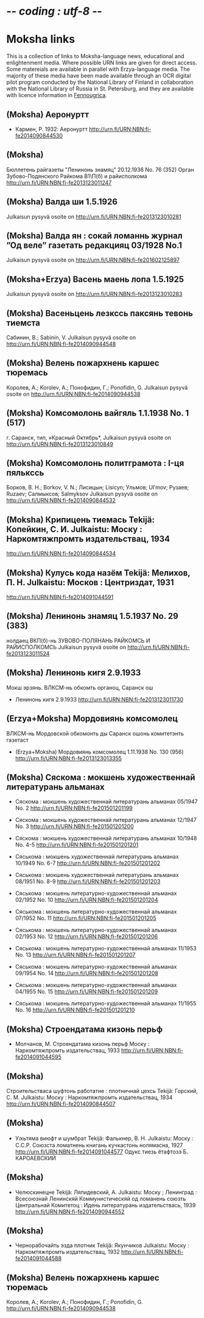# -*- coding : utf-8 -*-
# Moksha links

This is a collection of links to Moksha-language news, educational and enlightenment media. Where possible URN links are given for direct access. Some matereials are available in parallel with Erzya-language media. The majority of these media have been made available through an OCR digital pilot program conducted by the National Library of Finland in collaboration with the National Library of Russia in St. Petersburg, and they are available with licence information in [Fennougrica](https://fennougrica.kansalliskirjasto.fi).

## (Moksha) Аеронуртт

- Кармен, Р. 1932: Аеронуртт 
 http://urn.fi/URN:NBN:fi-fe2014090844530

## (Moksha)
Бюллетень райгазеты "Ленинонь знамяц" 20.12.1936 No. 76 (352)
Орган Зубово-Подянского Райкома В1\П(б) и райисполкома
http://urn.fi/URN:NBN:fi-fe2013123011247

## (Moksha) Валда ши 1.5.1926
Julkaisun pysyvä osoite on http://urn.fi/URN:NBN:fi-fe2013123010281

## (Moksha) Валда ян : сокай ломаннь журнал ”Од веле” газетать редакцияц 03/1928 No.1
Julkaisun pysyvä osoite on http://urn.fi/URN:NBN:fi-fe201602125897

## (Moksha+Erzya) Васень маень лопа 1.5.1925
Julkaisun pysyvä osoite on http://urn.fi/URN:NBN:fi-fe2013123010283

## (Moksha) Васеньцень лезкссь паксянь тевонь тиемста
Сабинин, В.; Sаbinin, V.
Julkaisun pysyvä osoite on http://urn.fi/URN:NBN:fi-fe2014090944548

## (Moksha) Велень пожархнень каршес тюремась
Королев, А.; Korolev, A.; Понофидин, Г.; Ponofidin, G.
Julkaisun pysyvä osoite on http://urn.fi/URN:NBN:fi-fe2014090944538 

## (Moksha) Комсомолонь вайгяль 1.1.1938 No. 1 (517)
г. Саранск, тип, »Красный Октябрь*,
Julkaisun pysyvä osoite on http://urn.fi/URN:NBN:fi-fe2013123010849 

## (Moksha) Комсомолонь политграмота : I-ця пялькссь
Борков, В. Н.; Borkov, V. N.; Лисицын; Lisicyn; Ульмов; Ulʹmov; Рузаев; Ruzаev; Салмыксов; Sаlmyksov
Julkaisun pysyvä osoite on http://urn.fi/URN:NBN:fi-fe2014090844532

## (Moksha)  Крипицень тиемась Tekijä: Копейкин, С. И. Julkaistu: Моску : Наркомтяжпромть издательствац, 1934
http://urn.fi/URN:NBN:fi-fe2014090844534

## (Moksha)  Кулусь кода назём Tekijä: Мелихов, П. Н. Julkaistu: Москов : Центриздат, 1931
 http://urn.fi/URN:NBN:fi-fe2014091044591

## (Moksha) Ленинонь знамяц 1.5.1937 No. 29 (383)
нолдаец ВКП(б)-нь ЗУВОВО-ПОЛЯНАНЬ РАЙКОМСЬ И РАЙИСПОЛКОМСЬ
Julkaisun pysyvä osoite on http://urn.fi/URN:NBN:fi-fe2013123011524

## (Moksha) Ленинонь кигя 2.9.1933
Мокш эрзянь. ВЛКСМ-нь обкомть органоц, Саранск ош

- Ленинонь кигя 2.9.1933
http://urn.fi/URN:NBN:fi-fe2013123011730

## (Erzya+Moksha) Мордовиянь комсомолец
ВЛКСМ-нь Мордовской обкомонть ды Саранск ошонь комитетэнть газетаст

- (Erzya+Moksha) Мордовиянь комсомолец 1.11.1938 No. 130 (956)
http://urn.fi/URN:NBN:fi-fe2013123013355

## (Moksha) Сяскома : мокшень художественнай литературань альманах

- Сяскома : мокшень художественнай литературань альманах 05/1947 No. 2
http://urn.fi/URN:NBN:fi-fe201501201199

- Сяскома : мокшень художественнаӥ литературань альманах 12/1947 No. 3
http://urn.fi/URN:NBN:fi-fe201501201200

- Сяскома : мокшень художественнай литературань альманах 10/1948 No. 4-5
http://urn.fi/URN:NBN:fi-fe201501201201

- Сяськома : мокшень художественнаӥ литературань альманах 10/1949 No. 6-7
http://urn.fi/URN:NBN:fi-fe201501201202

- Сяськома : мокшень художественнаӥ литературань альманах 08/1951 No. 8-9
http://urn.fi/URN:NBN:fi-fe201501201203

- Сяськома : мокшень литературно-художественнаӥ альманах 02/1952 No. 10
http://urn.fi/URN:NBN:fi-fe201501201204

- Сяськома : мокшень литературно-художественнай альманах 07/1952 No. 11
http://urn.fi/URN:NBN:fi-fe201501201205

- Сяськома : мокшень литературно-художественнай альманах 02/1953 No. 12
http://urn.fi/URN:NBN:fi-fe201501201206

- Сяськома : мокшень литературно-художественнай альманах 11/1953 No. 13
http://urn.fi/URN:NBN:fi-fe201501201207

- Сяськома : мокшень литературно-художественнай альманах 09/1954 No. 14
http://urn.fi/URN:NBN:fi-fe201501201208

- Сяськома : мокшень литературно-художественнай альманах 04/1955 No. 15
http://urn.fi/URN:NBN:fi-fe201501201209

- Сяськома : мокшень литературно-художественнай альманах 11/1955 No. 16
http://urn.fi/URN:NBN:fi-fe201501201210

## (Moksha) Строендатама кизонь перьф

- Молчанов, М.
Строендатама кизонь перьф
Моску : Наркомтяжпромть издательствац, 1933
http://urn.fi/URN:NBN:fi-fe2014091044595

## (Moksha)
 Строительстваса шуфтонь работатне : плотничнай цехсь Tekijä: Горский, С. М. Julkaistu: Моску : Наркомтяжпромть издательствац, 1934
 http://urn.fi/URN:NBN:fi-fe2014090844507

## (Moksha)

- Уԕьтяма виюфт и шумбрат Tekijä: Фалькнер, В. Н. Julkaistu: Моску : С.С.Р. Союзста ломатнень книгань кучкастонь нолямасна, 1927
 http://urn.fi/URN:NBN:fi-fe2014091044577
Одукс тиезь ётафтозэ Б. КАРОАЕВСКИЙ

## (Moksha)

-  Челюскинецне Tekijä: Ляпидевский, А. Julkaistu: Моску ; Ленинград : Всесоюзнай Ленинскяй Коммунистическяй од ломанень союзть Центральнай Комитетоц : Идень литературань издательствась, 1939
http://urn.fi/URN:NBN:fi-fe2014090944552

## (Moksha)

- Чернорабочайть эзда плотник Tekijä: Якунчиков Julkaistu: Моску : Наркомтяжпромть издательствац, 1932
http://urn.fi/URN:NBN:fi-fe2014091044588

## (Moksha) Велень пожархнень каршес тюремась
Королев, А.; Korolev, A.; Понофидин, Г.; Ponofidin, G.
http://urn.fi/URN:NBN:fi-fe2014090944538 


